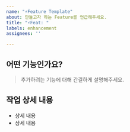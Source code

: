 ```yaml
---
name: "⚡️Feature Template"
about: 만들고자 하는 Feature를 언급해주세요.
title: "⚡️Feat: "
labels: enhancement
assignees: ''

---
```


## 어떤 기능인가요?
> 추가하려는 기능에 대해 간결하게 설명해주세요.

## 작업 상세 내용
- 상세 내용
- 상세 내용
